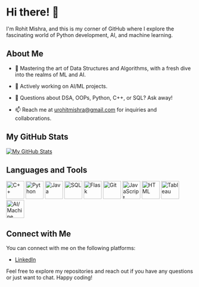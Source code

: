 # Hi there! 👋

I'm Rohit Mishra, and this is my corner of GitHub where I explore the fascinating world of Python development, AI, and machine learning.

## About Me

- 🌱 Mastering the art of Data Structures and Algorithms, with a fresh dive into the realms of ML and AI.

- 🔭 Actively working on AI/ML projects.

- 💬 Questions about DSA, OOPs, Python, C++, or SQL? Ask away!

- 📫 Reach me at urohitmishra@gmail.com for inquiries and collaborations.

## My GitHub Stats

[![My GitHub Stats](https://github-readme-stats.vercel.app/api?username=GHRohit&show_icons=true&theme=radical)](https://github.com/GHRohit)

## Languages and Tools

[<img src="https://img.icons8.com/color/48/000000/c-plus-plus-logo.png" alt="C++" width="48">](https://www.cplusplus.com/)
[<img src="https://img.icons8.com/color/48/000000/python.png" alt="Python" width="48">](https://www.python.org/)
[<img src="https://img.icons8.com/color/48/000000/java-coffee-cup-logo.png" alt="Java" width="48">](https://www.java.com/)
[<img src="https://img.icons8.com/color/48/000000/sql.png" alt="SQL" width="48">](https://www.sql.org/)
[<img src="https://img.icons8.com/color/48/000000/flask.png" alt="Flask" width="48">](https://flask.palletsprojects.com/en/2.1.x/)
[<img src="https://img.icons8.com/color/48/000000/git.png" alt="Git" width="48">](https://git-scm.com/)
[<img src="https://img.icons8.com/color/48/000000/javascript.png" alt="JavaScript" width="48">](https://developer.mozilla.org/en-US/docs/Web/JavaScript)
[<img src="https://img.icons8.com/color/48/000000/html-5.png" alt="HTML" width="48">](https://developer.mozilla.org/en-US/docs/Web/HTML)
[<img src="https://img.icons8.com/color/48/000000/tableau-software.png" alt="Tableau" width="48">](https://www.tableau.com/)
[<img src="https://img.icons8.com/color/48/000000/artificial-intelligence.png" alt="AI/Machine Learning" width="48">](https://www.ibm.com/cloud/learn/what-is-artificial-intelligence)

<!--
## Projects

Here are some of the projects I'm proud of:

- [Project 1]: [Link to Project 1]
- [Project 2]: [Link to Project 2]
- [Project 3]: [Link to Project 3]

## Latest Blog Posts

- [Blog Post 1]: [Link to Blog Post 1]
- [Blog Post 2]: [Link to Blog Post 2]
- [Blog Post 3]: [Link to Blog Post 3]
-->
## Connect with Me

You can connect with me on the following platforms:

- [LinkedIn](https://www.linkedin.com/in/mirohit/)

Feel free to explore my repositories and reach out if you have any questions or just want to chat. Happy coding!
